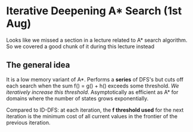 # Iterative Deepening A* Search (1st Aug)
Looks like we missed a section in a lecture related to A* search algorithm. So we covered a good chunk of it during this lecture instead

## The general idea
It is a low memory variant of A*. Performs a **series** of DFS's but cuts off each search when the sum f() = g() + h() exceeds some threshold. *We iteratively increase this threshold*. Asymptotically as efficient as A* for domains where the number of states grows exponentially.

Compared to ID-DFS: at each iteration, the **f threshold used** for the next iteration is the minimum cost of all current values in the frontier of the previous iteration.
